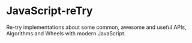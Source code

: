 # JavaScript-reTry
Re-try implementations about some common, awesome and useful APIs, Algorithms and Wheels with modern JavaScript.
